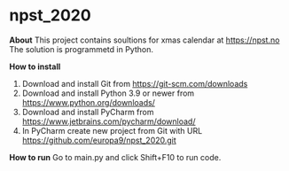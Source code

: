 # npst_2020

**About**
This project contains soultions for xmas calendar at https://npst.no
The solution is programmetd in Python.

**How to install**
1. Download and install Git from https://git-scm.com/downloads
2. Download and install Python 3.9 or newer from https://www.python.org/downloads/
3. Download and install PyCharm from https://www.jetbrains.com/pycharm/download/
4. In PyCharm create new project from Git with URL https://github.com/europa9/npst_2020.git

**How to run**
Go to main.py and click Shift+F10 to run code.
